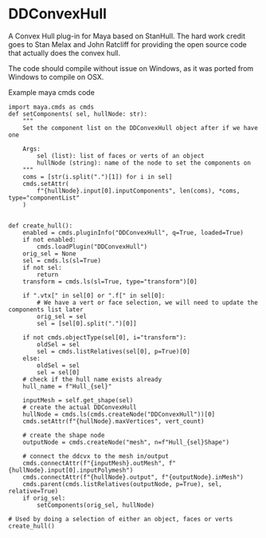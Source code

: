 DDConvexHull
============

A Convex Hull plug-in for Maya based on StanHull.  The hard work credit goes to Stan Melax and John Ratcliff for providing the open source code that actually does the convex hull.

The code should compile without issue on Windows, as it was ported from Windows to compile on OSX.


Example maya cmds code

```
import maya.cmds as cmds
def setComponents( sel, hullNode: str):
    """
    Set the component list on the DDConvexHull object after if we have one

    Args:
        sel (list): list of faces or verts of an object
        hullNode (string): name of the node to set the components on
    """
    coms = [str(i.split(".")[1]) for i in sel]
    cmds.setAttr(
        f"{hullNode}.input[0].inputComponents", len(coms), *coms, type="componentList"
    )


def create_hull():
    enabled = cmds.pluginInfo("DDConvexHull", q=True, loaded=True)
    if not enabled:
        cmds.loadPlugin("DDConvexHull")
    orig_sel = None
    sel = cmds.ls(sl=True)
    if not sel:
        return
    transform = cmds.ls(sl=True, type="transform")[0]

    if ".vtx[" in sel[0] or ".f[" in sel[0]:
        # We have a vert or face selection, we will need to update the components list later
        orig_sel = sel
        sel = [sel[0].split(".")[0]]

    if not cmds.objectType(sel[0], i="transform"):
        oldSel = sel
        sel = cmds.listRelatives(sel[0], p=True)[0]
    else:
        oldSel = sel
        sel = sel[0]
    # check if the hull name exists already
    hull_name = f"Hull_{sel}"

    inputMesh = self.get_shape(sel)
    # create the actual DDConvexHull
    hullNode = cmds.ls(cmds.createNode("DDConvexHull"))[0]
    cmds.setAttr(f"{hullNode}.maxVertices", vert_count)

    # create the shape node
    outputNode = cmds.createNode("mesh", n=f"Hull_{sel}Shape")

    # connect the ddcvx to the mesh in/output
    cmds.connectAttr(f"{inputMesh}.outMesh", f"{hullNode}.input[0].inputPolymesh")
    cmds.connectAttr(f"{hullNode}.output", f"{outputNode}.inMesh")
    cmds.parent(cmds.listRelatives(outputNode, p=True), sel, relative=True)
    if orig_sel:
        setComponents(orig_sel, hullNode)
        
# Used by doing a selection of either an object, faces or verts
create_hull()
```
